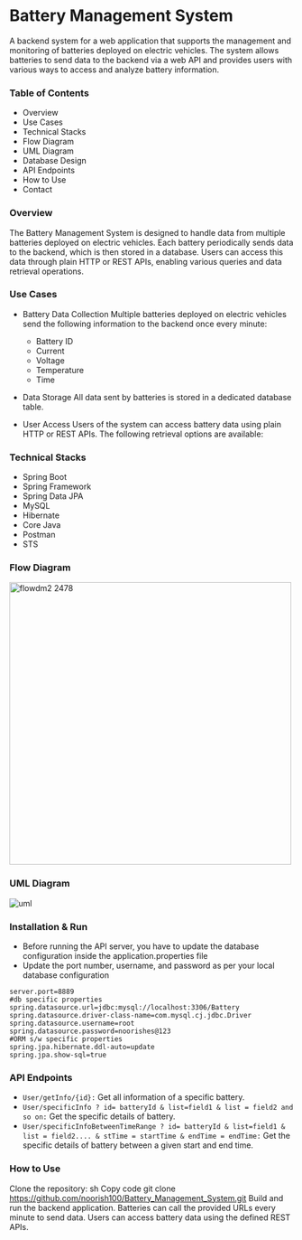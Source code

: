 
# Battery Management System
A backend system for a web application that supports the management and monitoring of batteries deployed on electric vehicles. The system allows batteries to send data to the backend via a web API and provides users with various ways to access and analyze battery information.

### Table of Contents
- Overview
- Use Cases
- Technical Stacks
- Flow Diagram
- UML Diagram
- Database Design
- API Endpoints
- How to Use
- Contact

### Overview
The Battery Management System is designed to handle data from multiple batteries deployed on electric vehicles. Each battery periodically sends data to the backend, which is then stored in a database. Users can access this data through plain HTTP or REST APIs, enabling various queries and data retrieval operations.

### Use Cases
- Battery Data Collection
Multiple batteries deployed on electric vehicles send the following information to the backend once every minute:

    - Battery ID
    - Current
    - Voltage
    - Temperature
    - Time
- Data Storage
All data sent by batteries is stored in a dedicated database table.

- User Access
Users of the system can access battery data using plain HTTP or REST APIs. The following retrieval options are available:



### Technical Stacks

- Spring Boot 
- Spring Framework
- Spring Data JPA 
- MySQL 
- Hibernate
- Core Java
- Postman
- STS
  
### Flow Diagram
<img width="500" alt="flowdm2 2478" src="https://github.com/Noorish100/Battery_Management_System/assets/97448658/2f423fcb-18ca-485a-8b0c-6ed26649a3b9">

### UML Diagram
![uml](https://github.com/Noorish100/Battery_Management_System/assets/97448658/af618c14-ad60-4ee0-afb0-c7337d8ef163)

### Installation & Run
- Before running the API server, you have to update the database configuration inside the application.properties file
- Update the port number, username, and password as per your local database configuration
````
server.port=8889
#db specific properties
spring.datasource.url=jdbc:mysql://localhost:3306/Battery
spring.datasource.driver-class-name=com.mysql.cj.jdbc.Driver
spring.datasource.username=root
spring.datasource.password=noorishes@123
#ORM s/w specific properties
spring.jpa.hibernate.ddl-auto=update
spring.jpa.show-sql=true
````
### API Endpoints
- `User/getInfo/{id}:` Get all information of a specific battery.
- `User/specificInfo ? id= batteryId & list=field1 & list = field2 and so on:` Get the  specific details of battery.
- `User/specificInfoBetweenTimeRange ? id= batteryId & list=field1 & list = field2.... & stTime = startTime & endTime = endTime:` Get the  specific details of battery  between a given start and end time.

### How to Use
Clone the repository:
sh
Copy code
git clone https://github.com/noorish100/Battery_Management_System.git
Build and run the backend application.
Batteries can call the provided URLs every minute to send data.
Users can access battery data using the defined REST APIs.
